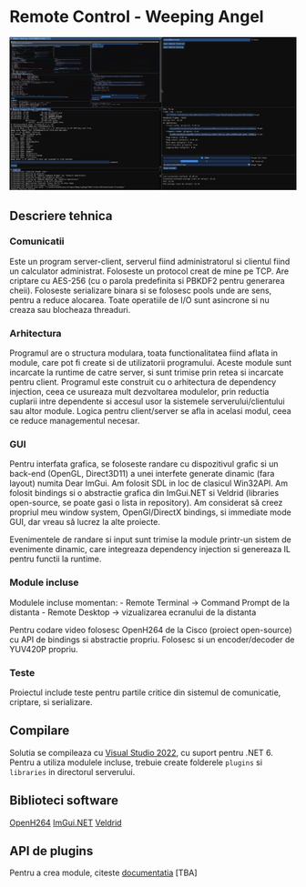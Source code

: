 ﻿# Remote Control - Weeping Angel

![Demo](https://github.com/AntonioDumitrescu/WeepingAngel/blob/master/demo0.png?raw=true)

## Descriere tehnica

### Comunicatii
Este un program server-client, serverul fiind administratorul si clientul fiind un calculator administrat. 
Foloseste un protocol creat de mine pe TCP. Are criptare cu AES-256 (cu o parola predefinita si PBKDF2 pentru generarea cheii).
Foloseste serializare binara si se folosesc pools unde are sens, pentru a reduce alocarea.
Toate operatiile de I/O sunt asincrone si nu creaza sau blocheaza threaduri.

### Arhitectura
Programul are o structura modulara, toata functionalitatea fiind aflata in module, care pot fi create si de utilizatorii programului. 
Aceste module sunt incarcate la runtime de catre server, si sunt trimise prin retea si incarcate pentru client. Programul este construit cu o arhitectura de dependency injection,
ceea ce usureaza mult dezvoltarea modulelor, prin reductia cuplarii intre dependente si accesul usor la sistemele serverului/clientului sau altor module.
Logica pentru client/server se afla in acelasi modul, ceea ce reduce managementul necesar.

### GUI
Pentru interfata grafica, se foloseste randare cu dispozitivul grafic si un back-end (OpenGL, Direct3D11) a unei interfete generate dinamic (fara layout) numita Dear ImGui.
Am folosit SDL in loc de clasicul Win32API. Am folosit bindings si o abstractie grafica din ImGui.NET si Veldrid (libraries open-source, se poate gasi o lista
in repository). Am considerat să creez propriul meu window system, OpenGl/DirectX bindings, si immediate mode GUI, dar vreau să lucrez la alte proiecte.

Evenimentele de randare si input sunt trimise la module printr-un sistem de evenimente dinamic, care integreaza dependency injection si genereaza IL pentru functii la runtime.

### Module incluse
Modulele incluse momentan:
	- Remote Terminal -> Command Prompt de la distanta
	- Remote Desktop -> vizualizarea ecranului de la distanta
	
Pentru codare video folosesc OpenH264 de la Cisco (proiect open-source) cu API de bindings si abstractie propriu. Folosesc si un encoder/decoder de YUV420P propriu.

### Teste
Proiectul include teste pentru partile critice din sistemul de comunicatie, criptare, si serializare.

## Compilare

Solutia se compileaza cu [Visual Studio 2022](https://visualstudio.microsoft.com/vs/), cu suport pentru .NET 6. Pentru a utiliza modulele incluse, trebuie create folderele `plugins` si `libraries` in directorul serverului.

## Biblioteci software
[OpenH264](https://github.com/cisco/openh264)
[ImGui.NET](https://github.com/mellinoe/ImGui.NET)
[Veldrid](https://github.com/mellinoe/veldrid/)

## API de plugins
Pentru a crea module, citeste [documentatia](https://github.com/AntonioDumitrescu/WeepingAngel/blob/master/API.md) [TBA]
